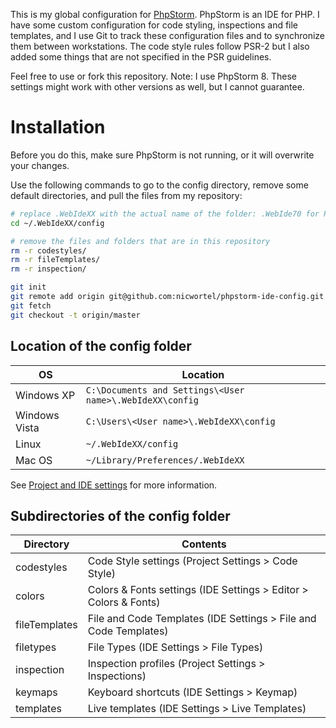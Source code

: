 This is my global configuration for [PhpStorm](https://www.jetbrains.com/phpstorm/). PhpStorm is an IDE for PHP. I have some custom configuration for code styling, inspections and file templates, and I use
Git to track these configuration files and to synchronize them between workstations. The code style rules follow PSR-2 but I also added some things that are not specified in the PSR guidelines.

Feel free to use or fork this repository. Note: I use PhpStorm 8. These settings might work with other versions as well, but I cannot guarantee.

# Installation

Before you do this, make sure PhpStorm is not running, or it will overwrite your changes.

Use the following commands to go to the config directory, remove some default directories, and pull the files from my repository:

```bash
# replace .WebIdeXX with the actual name of the folder: .WebIde70 for PhpStorm 7, .WebIde80 for PhpStorm 8.
cd ~/.WebIdeXX/config

# remove the files and folders that are in this repository
rm -r codestyles/
rm -r fileTemplates/
rm -r inspection/

git init
git remote add origin git@github.com:nicwortel/phpstorm-ide-config.git
git fetch
git checkout -t origin/master
```

## Location of the config folder

OS | Location
---|---------
Windows XP | `C:\Documents and Settings\<User name>\.WebIdeXX\config`
Windows Vista | `C:\Users\<User name>\.WebIdeXX\config`
Linux | `~/.WebIdeXX/config`
Mac OS | `~/Library/Preferences/.WebIdeXX`

See [Project and IDE settings](http://www.jetbrains.com/phpstorm/webhelp/project-and-ide-settings.html#d610183e276) for more information.

## Subdirectories of the config folder

Directory | Contents
----------|---------
codestyles | Code Style settings (Project Settings > Code Style)
colors | Colors & Fonts settings (IDE Settings > Editor > Colors & Fonts)
fileTemplates | File and Code Templates (IDE Settings > File and Code Templates)
filetypes | File Types (IDE Settings > File Types)
inspection | Inspection profiles (Project Settings > Inspections)
keymaps | Keyboard shortcuts (IDE Settings > Keymap)
templates | Live templates (IDE Settings > Live Templates)
